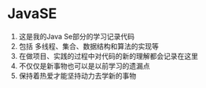 # JavaSE
1. 这是我的Java Se部分的学习记录代码
2. 包括 多线程、集合、数据结构和算法的实现等
3. 在做项目、实践的过程中对代码的新的理解都会记录在这里
4. 不仅仅是新事物也可以是以前学习的遗漏点
5. 保持着热爱才能坚持动力去学新的事物
